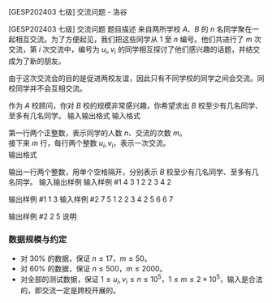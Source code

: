 



[GESP202403 七级] 交流问题 - 洛谷














[GESP202403 七级] 交流问题
题目描述
来自两所学校 $A$、$B$ 的 $n$ 名同学聚在一起相互交流。为了方便起见，我们把这些同学从 $1$ 至 $n$ 编号。他们共进行了 $m$ 次交流，第 $i$ 次交流中，编号为 $u_i, v_i$ 的同学相互探讨了他们感兴趣的话题，并结交成为了新的朋友。

由于这次交流会的目的是促进两校友谊，因此只有不同学校的同学之间会交流。同校同学并不会互相交流。

作为 $A$ 校顾问，你对 $B$ 校的规模非常感兴趣，你希望求出 $B$ 校至少有几名同学、至多有几名同学。
输入输出格式
输入格式

第一行两个正整数，表示同学的人数 $n$、交流的次数 $m$。  
接下来 $m$ 行，每行两个整数 $u_i, v_i$，表示一次交流。  
输出格式

输出一行两个整数，用单个空格隔开，分别表示 $B$ 校至少有几名同学、至多有几名同学。
输入输出样例
输入样例 #1
4 3
1 2
2 3
4 2

输出样例 #1
1 3
输入样例 #2
7 5
1 2
2 3
4 2
5 6
6 7

输出样例 #2
2 5
说明
### 数据规模与约定

- 对 $30\%$ 的数据，保证 $n \leq 17$，$m \leq 50$。
- 对 $60\%$ 的数据，保证 $n \leq 500$，$m \leq 2000$。
- 对全部的测试数据，保证 $1 \leq u_i, v_i \leq n \leq 10^5$，$1 \leq m \leq 2\times 10^5$，输入是合法的，即交流一定是跨校开展的。






